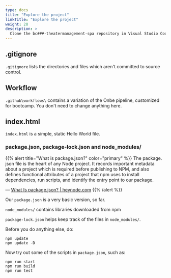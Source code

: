 ```yaml
---
type: docs
title: "Explore the project"
linkTitle: "Explore the project"
weight: 20
description: >
  Clone the bc###-theatermanagement-spa repository in Visual Studio Code.
---
```


## .gitignore

`.gitignore` lists the directories and files which aren't committed to
source control.

## Workflow

`.github\workflows\` contains a variation of the Onbe pipeline, customized for
bootcamp. You don't need to change anything here.

## index.html

`index.html` is a simple, static Hello World file.

### package.json, package-lock.json and node_modules/

{{% alert title="What is package.json?" color="primary" %}}
The package. json file is the heart of any Node project. It records important metadata about a project which is required before publishing to NPM, and also defines functional attributes of a project that npm uses to install dependencies, run scripts, and identify the entry point to our package.

— [What Is package.json? | heynode.com](https://heynode.com/tutorial/what-packagejson/)
{{% /alert %}}

Our `package.json` is a very basic version, so far.

`node_modules/` contains libraries downloaded from npm

`package-lock.json` helps keep track of the files in `node_modules/`.

Before you do anything else, do:

~~~
npm update
npm update -D
~~~

Now try out some of the scripts in `package.json`, such as:

~~~
npm run start
npm run build
npm run test
~~~
